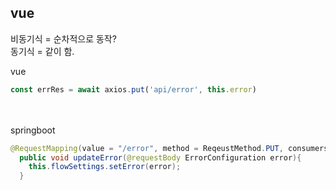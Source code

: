 ## vue
비동기식 = 순차적으로 동작?<br>
동기식 = 같이 함.<br>

vue<br>
```javascript
const errRes = await axios.put('api/error', this.error)
```
<br><br>
springboot<br>
```java
@RequestMapping(value = "/error", method = ReqeustMethod.PUT, consumers = MediaType.APPLICATION_JSON_VALUE)
  public void updateError(@requestBody ErrorConfiguration error){
    this.flowSettings.setError(error);
  }
```

